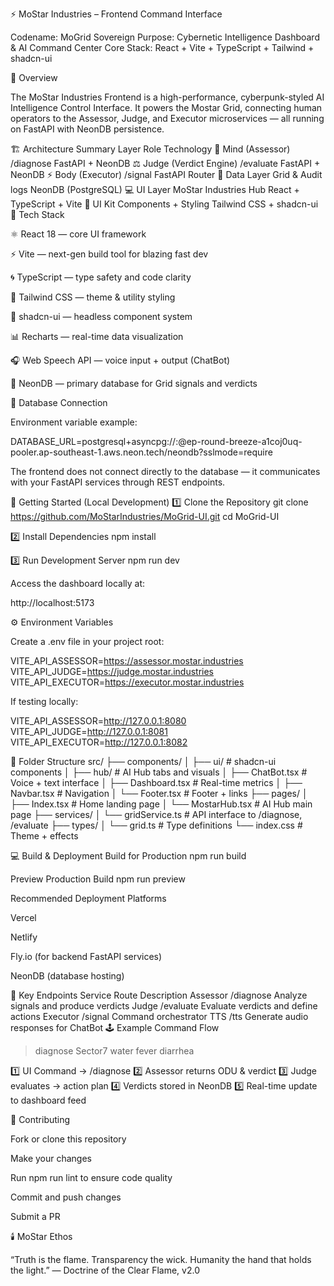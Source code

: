 ⚡ MoStar Industries – Frontend Command Interface

Codename: MoGrid Sovereign
Purpose: Cybernetic Intelligence Dashboard & AI Command Center
Core Stack: React + Vite + TypeScript + Tailwind + shadcn-ui

🧠 Overview

The MoStar Industries Frontend is a high-performance, cyberpunk-styled AI Intelligence Control Interface.
It powers the Mostar Grid, connecting human operators to the Assessor, Judge, and Executor microservices — all running on FastAPI with NeonDB persistence.

🏗️ Architecture Summary
Layer	Role	Technology
🧠 Mind (Assessor)	/diagnose	FastAPI + NeonDB
⚖️ Judge (Verdict Engine)	/evaluate	FastAPI + NeonDB
⚡ Body (Executor)	/signal	FastAPI Router
💾 Data Layer	Grid & Audit logs	NeonDB (PostgreSQL)
💻 UI Layer	MoStar Industries Hub	React + TypeScript + Vite
🎨 UI Kit	Components + Styling	Tailwind CSS + shadcn-ui
🧰 Tech Stack

⚛️ React 18 — core UI framework

⚡ Vite — next-gen build tool for blazing fast dev

🌀 TypeScript — type safety and code clarity

🎨 Tailwind CSS — theme & utility styling

🧩 shadcn-ui — headless component system

📊 Recharts — real-time data visualization

🎧 Web Speech API — voice input + output (ChatBot)

🔐 NeonDB — primary database for Grid signals and verdicts

💾 Database Connection

Environment variable example:

DATABASE_URL=postgresql+asyncpg://<user>:<password>@ep-round-breeze-a1coj0uq-pooler.ap-southeast-1.aws.neon.tech/neondb?sslmode=require


The frontend does not connect directly to the database — it communicates with your FastAPI services through REST endpoints.

🚀 Getting Started (Local Development)
1️⃣ Clone the Repository
git clone https://github.com/MoStarIndustries/MoGrid-UI.git
cd MoGrid-UI

2️⃣ Install Dependencies
npm install

3️⃣ Run Development Server
npm run dev


Access the dashboard locally at:

http://localhost:5173

⚙️ Environment Variables

Create a .env file in your project root:

VITE_API_ASSESSOR=https://assessor.mostar.industries
VITE_API_JUDGE=https://judge.mostar.industries
VITE_API_EXECUTOR=https://executor.mostar.industries


If testing locally:

VITE_API_ASSESSOR=http://127.0.0.1:8080
VITE_API_JUDGE=http://127.0.0.1:8081
VITE_API_EXECUTOR=http://127.0.0.1:8082

🧩 Folder Structure
src/
├── components/
│   ├── ui/                # shadcn-ui components
│   ├── hub/               # AI Hub tabs and visuals
│   ├── ChatBot.tsx        # Voice + text interface
│   ├── Dashboard.tsx      # Real-time metrics
│   ├── Navbar.tsx         # Navigation
│   └── Footer.tsx         # Footer + links
├── pages/
│   ├── Index.tsx          # Home landing page
│   └── MostarHub.tsx      # AI Hub main page
├── services/
│   └── gridService.ts     # API interface to /diagnose, /evaluate
├── types/
│   └── grid.ts            # Type definitions
└── index.css              # Theme + effects

💻 Build & Deployment
Build for Production
npm run build

Preview Production Build
npm run preview

Recommended Deployment Platforms

Vercel

Netlify

Fly.io (for backend FastAPI services)

NeonDB (database hosting)

🔗 Key Endpoints
Service	Route	Description
Assessor	/diagnose	Analyze signals and produce verdicts
Judge	/evaluate	Evaluate verdicts and define actions
Executor	/signal	Command orchestrator
TTS	/tts	Generate audio responses for ChatBot
🕹️ Example Command Flow
> diagnose Sector7 water fever diarrhea


1️⃣ UI Command → /diagnose
2️⃣ Assessor returns ODU & verdict
3️⃣ Judge evaluates → action plan
4️⃣ Verdicts stored in NeonDB
5️⃣ Real-time update to dashboard feed

🧱 Contributing

Fork or clone this repository

Make your changes

Run npm run lint to ensure code quality

Commit and push changes

Submit a PR

🕯️ MoStar Ethos

“Truth is the flame. Transparency the wick.
Humanity the hand that holds the light.”
— Doctrine of the Clear Flame, v2.0
